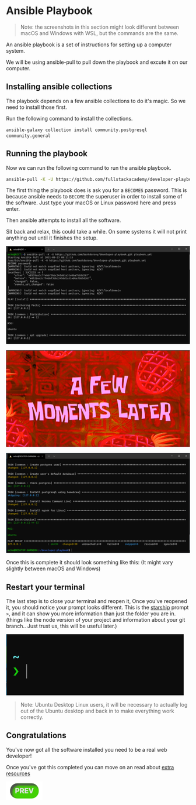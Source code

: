 # Ansible Playbook

> Note: the screenshots in this section might look different between macOS and Windows with WSL, but the commands are the same.

An ansible playbook is a set of instructions for setting up a computer system.

We will be using ansible-pull to pull down the playbook and excute it on our computer.

## Installing ansible collections

The playbook depends on a few ansible collections to do it's magic. So we need to
install those first.

Run the following command to install the collections.

```shell
ansible-galaxy collection install community.postgresql community.general
```

## Running the playbook

Now we can run the following command to run the ansible playbook.

```sh
ansible-pull -K -U https://github.com/fullstackacademy/developer-playbook.git playbook.yml
```

The first thing the playbook does is ask you for a `BECOMES` password.  This is
because ansible needs to `BECOME` the superuser in order to install some of the
software. Just type your macOS or Linux password here and press enter.

Then ansible attempts to install all the software.

Sit back and relax, this could take a while. On some systems it will not print
anything out until it finishes the setup.

![ansible running](images/ansible-running.png)

![a few moments later](images/a-few-moments-later.png)

![ansible finished](images/ansible-finished.png)

Once this is complete it should look something like this: (It might vary slightly between macOS and Windows)

## Restart your terminal

The last step is to close your terminal and reopen it, Once you've reopened it,
you should notice your prompt looks different. This is the [starship] prompt `>`,
and it can show you more information than just the folder you are in. (things like the node version of your project and information about your git branch.. Just trust us, this will be useful later.)

![starship prompt](images/starship-prompt.png)

> Note: Ubuntu Desktop Linux users, it will be necessary to actually log out of the Ubuntu desktop
> and back in to make everything work correctly.

## Congratulations

You've now got all the software installed you need to be a real web developer!

Once you've got this completed you can move on an read about [extra resources]

<div>
    <a id="prevButton" onClick="history.back()"><img align="left" src="../resources/Prev.png" alt="Homebrew Setup"/></a>
</div>

[Visual Studio Code]:https://code.visualstudio.com/
[extra resources]:extra-resources.md
[starship]:https://starship.rs
